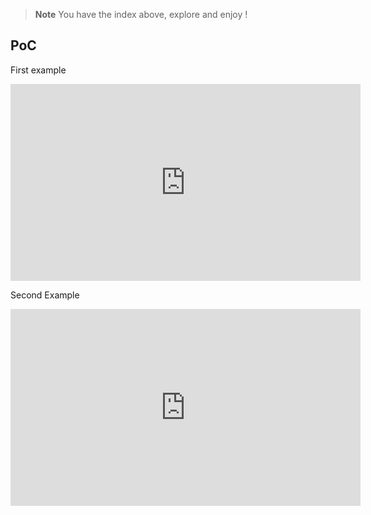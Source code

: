 > **Note**
> You have the index above, explore and enjoy !


PoC
---

First example

<iframe width="560" height="315" src="https://www.youtube.com/embed/PXLblq6JDss?si=ehTA8gRo9vsEjRqm" title="YouTube video player" frameborder="0" allow="accelerometer; autoplay; clipboard-write; encrypted-media; gyroscope; picture-in-picture; web-share" referrerpolicy="strict-origin-when-cross-origin" allowfullscreen></iframe>

Second Example

<iframe width="560" height="315" src="https://www.youtube.com/embed/Zn2KkymDGe0?si=Y6cqUFY9XJ6nhCR5" title="YouTube video player" frameborder="0" allow="accelerometer; autoplay; clipboard-write; encrypted-media; gyroscope; picture-in-picture; web-share" referrerpolicy="strict-origin-when-cross-origin" allowfullscreen></iframe>
